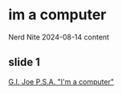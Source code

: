 # im a computer 

Nerd Nite 2024-08-14 content

## slide 1

[G.I. Joe P.S.A. "I'm a computer"](https://www.youtube.com/watch?v=_YfjMZ6n8Bk)

